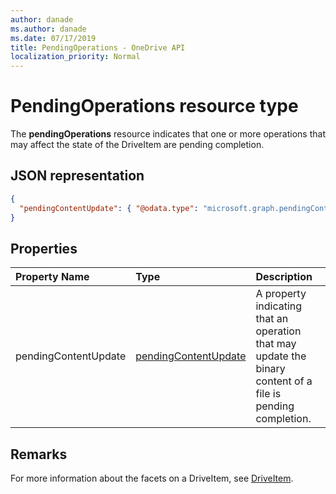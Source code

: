 ```yaml
---
author: danade
ms.author: danade
ms.date: 07/17/2019
title: PendingOperations - OneDrive API
localization_priority: Normal
---
```

# PendingOperations resource type

The **pendingOperations** resource indicates that one or more operations that may affect the state of the DriveItem are pending completion.

## JSON representation

<!-- { "blockType": "resource", "@odata.type": "microsoft.graph.pendingOperations" } -->
```json
{
  "pendingContentUpdate": { "@odata.type": "microsoft.graph.pendingContentUpdate" }
}
```

## Properties

| Property Name       | Type                    | Description                                                                                                 |
|:--------------------|:------------------------|:------------------------------------------------------------------------------------------------------------|
| pendingContentUpdate | [pendingContentUpdate][] | A property indicating that an operation that may update the binary content of a file is pending completion. |

## Remarks 

For more information about the facets on a DriveItem, see [DriveItem](driveitem.md).

[pendingContentUpdate]:pendingcontentupdate.md

<!-- {
  "type": "#page.annotation",
  "description": "The pendingOperations resource indicates that an operation that may affect the state of the DriveItem is pending completion.",
  "keywords": "pendingoperations, pendingoperations, operation, pendingcontentupdate",
  "section": "documentation",
  "tocPath": "Facets/PendingOperations"
} -->
